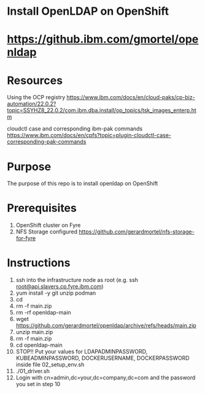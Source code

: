 # Install OpenLDAP on OpenShift
# https://github.ibm.com/gmortel/openldap

# Resources
Using the OCP registry
https://www.ibm.com/docs/en/cloud-paks/cp-biz-automation/22.0.2?topic=SSYHZ8_22.0.2/com.ibm.dba.install/op_topics/tsk_images_enterp.htm

cloudctl case and corresponding ibm-pak commands
https://www.ibm.com/docs/en/cpfs?topic=plugin-cloudctl-case-corresponding-pak-commands

# Purpose
The purpose of this repo is to install openldap on OpenShift

# Prerequisites
1. OpenShift cluster on Fyre
2. NFS Storage configured https://github.com/gerardmortel/nfs-storage-for-fyre

# Instructions
1. ssh into the infrastructure node as root (e.g. ssh root@api.slavers.cp.fyre.ibm.com)
2. yum install -y git unzip podman
3. cd
4. rm -f main.zip
5. rm -rf openldap-main
6. wget https://github.com/gerardmortel/openldap/archive/refs/heads/main.zip
7. unzip main.zip
8. rm -f main.zip
9. cd openldap-main
10. STOP!! Put your values for LDAPADMINPASSWORD, KUBEADMINPASSWORD, DOCKERUSERNAME, DOCKERPASSWORD inside file 02_setup_env.sh
11. ./01_driver.sh
12. Login with cn=admin,dc=your,dc=company,dc=com and the password you set in step 10
